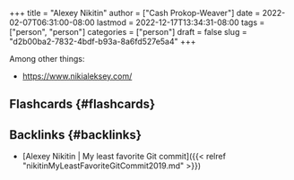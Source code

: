 +++
title = "Alexey Nikitin"
author = ["Cash Prokop-Weaver"]
date = 2022-02-07T06:31:00-08:00
lastmod = 2022-12-17T13:34:31-08:00
tags = ["person", "person"]
categories = ["person"]
draft = false
slug = "d2b00ba2-7832-4bdf-b93a-8a6fd527e5a4"
+++

Among other things:

-   <https://www.nikialeksey.com/>


## Flashcards {#flashcards}


## Backlinks {#backlinks}

-   [Alexey Nikitin | My least favorite Git commit]({{< relref "nikitinMyLeastFavoriteGitCommit2019.md" >}})
